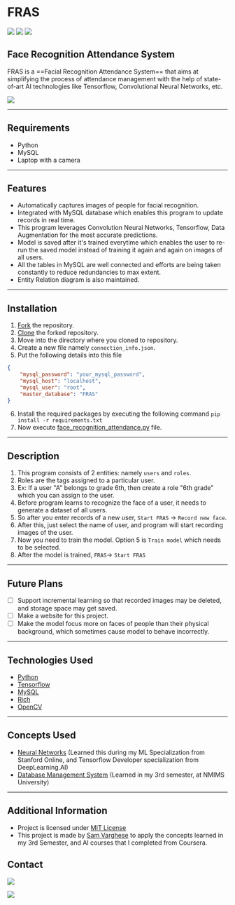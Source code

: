 # FRAS

![](https://img.shields.io/badge/TensorFlow-FF6F00?style=for-the-badge&logo=tensorflow&logoColor=white)
![](https://img.shields.io/badge/Keras-FF0000?style=for-the-badge&logo=keras&logoColor=white)
![](https://img.shields.io/badge/MySQL-005C84?style=for-the-badge&logo=mysql&logoColor=white)


## Face Recognition Attendance System

FRAS is a ==Facial Recognition Attendance System== that aims at simplifying the process of attendance management with the help of state-of-art AI technologies like Tensorflow, Convolutional Neural Networks, etc.

<img src = "https://149695847.v2.pressablecdn.com/wp-content/uploads/2020/10/face.jpg">

---

## Requirements

- Python
- MySQL
- Laptop with a camera

---

## Features

- Automatically captures images of people for facial recognition.
- Integrated with MySQL database which enables this program to update records in real time.
- This program leverages Convolution Neural Networks, Tensorflow, Data Augmentation for the most accurate predictions.
- Model is saved after it's trained everytime which enables the user to re-run the saved model instead of training it again and again on images of all users.
- All the tables in MySQL are well connected and efforts are being taken constantly to reduce redundancies to max extent.
- Entity Relation diagram is also maintained.

---

## Installation

1. [Fork](https://docs.github.com/en/get-started/quickstart/fork-a-repo) the repository.
2. [Clone](https://docs.github.com/en/repositories/creating-and-managing-repositories/cloning-a-repository) the forked repository.
3. Move into the directory where you cloned to repository.
4. Create a new file namely `connection_info.json`.
5. Put the following details into this file

```json
{
    "mysql_password": "your_mysql_password",
    "mysql_host": "localhost",
    "mysql_user": "root",
    "master_database": "FRAS"
}
```

6. Install the required packages by executing the following command `pip install -r requirements.txt`
7. Now execute [face_recognition_attendance.py](face_recognition_attendance.py) file.

---

## Description

1. This program consists of 2 entities: namely `users` and `roles`.
2. Roles are the tags assigned to a particular user.
3. Ex: If a user "A" belongs to grade 6th, then create a role "6th grade" which you can assign to the user.
4. Before program learns to recognize the face of a user, it needs to generate a dataset of all users.
5. So after you enter records of a new user, `Start FRAS` -> `Record new face`.
6. After this, just select the name of user, and program will start recording images of the user.
7. Now you need to train the model. Option 5 is `Train model` which needs to be selected.
8. After the model is trained, `FRAS`-> `Start FRAS`

---

## Future Plans

- [ ] Support incremental learning so that recorded images may be deleted, and storage space may get saved.
- [ ] Make a website for this project.
- [ ] Make the model focus more on faces of people than their physical background, which sometimes cause model to behave incorrectly.

---

## Technologies Used

- [Python](https://www.python.org/)
- [Tensorflow](https://www.tensorflow.org/)
- [MySQL](https://www.wikiwand.com/en/SQL)
- [Rich](https://github.com/Textualize/rich)
- [OpenCV](https://opencv.org/about/)

---

## Concepts Used

- [Neural Networks](https://www.wikiwand.com/en/Neural_network) (Learned this during my ML Specialization from Stanford Online, and Tensorflow Developer specialization from DeepLearning.AI)
- [Database Management System](https://www.ibm.com/docs/en/zos-basic-skills?topic=zos-what-is-database-management-system) (Learned in my 3rd semester, at NMIMS University)

---

## Additional Information

- Project is licensed under [MIT License](./LICENSE)
- This project is made by [Sam Varghese](https://www.linkedin.com/in/sam-varghese2003/) to apply the concepts learned in my 3rd Semester, and AI courses that I completed from Coursera.

## Contact

<a href = "mailto:sam.varg.2003@gmail.com"><img src = "https://img.shields.io/badge/Gmail-D14836?style=for-the-badge&logo=gmail&logoColor=white" /></a>

<a href = "https://www.linkedin.com/in/sam-varghese2003/">
<img src ="https://img.shields.io/badge/LinkedIn-0077B5?style=for-the-badge&logo=linkedin&logoColor=white" /></a>